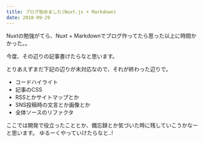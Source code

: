```yaml
---
title: ブログ始めました(Nuxt.js + Markdown)
date: 2018-09-29
---
```


Nuxtの勉強がてら、Nuxt + Markdownでブログ作ってたら思った以上に時間かかった。。

今度、その辺りの記事書けたらなと思います。

とりあえずまだ下記の辺りが未対応なので、それが終わった辺りで。

- コードハイライト
- 記事のCSS
- RSSとかサイトマップとか
- SNS投稿時の文言とか画像とか
- 全体ソースのリファクタ

ここでは開発で役立ったこととか、備忘録とか気づいた時に残していこうかなーと思います。
ゆるーくやっていけたらなと..!

